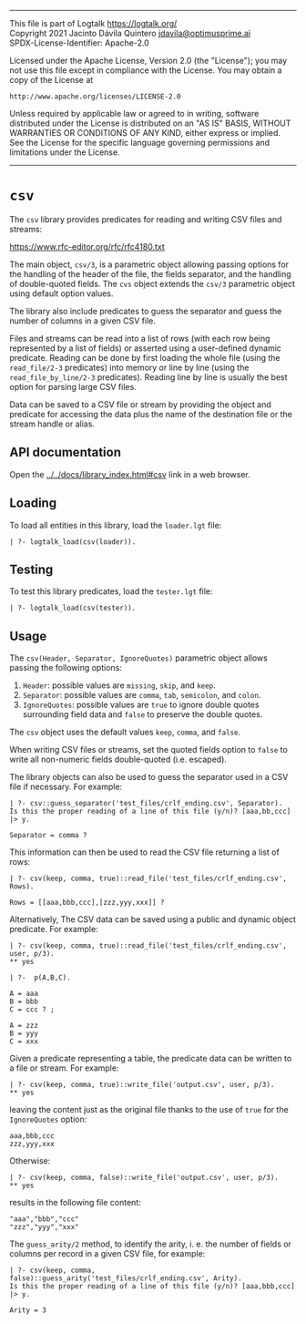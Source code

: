 ________________________________________________________________________

This file is part of Logtalk <https://logtalk.org/>  
Copyright 2021 Jacinto Dávila Quintero <jdavila@optimusprime.ai>  
SPDX-License-Identifier: Apache-2.0

Licensed under the Apache License, Version 2.0 (the "License");
you may not use this file except in compliance with the License.
You may obtain a copy of the License at

    http://www.apache.org/licenses/LICENSE-2.0

Unless required by applicable law or agreed to in writing, software
distributed under the License is distributed on an "AS IS" BASIS,
WITHOUT WARRANTIES OR CONDITIONS OF ANY KIND, either express or implied.
See the License for the specific language governing permissions and
limitations under the License.
________________________________________________________________________


`csv`
=====

The `csv` library provides predicates for reading and writing CSV files
and streams:

https://www.rfc-editor.org/rfc/rfc4180.txt

The main object, `csv/3`, is a parametric object allowing passing options
for the handling of the header of the file, the fields separator, and the
handling of double-quoted fields. The `cvs` object extends the `csv/3`
parametric object using default option values.

The library also include predicates to guess the separator and guess the
number of columns in a given CSV file.

Files and streams can be read into a list of rows (with each row being
represented by a list of fields) or asserted using a user-defined dynamic
predicate. Reading can be done by first loading the whole file (using the
`read_file/2-3` predicates) into memory or line by line (using the
`read_file_by_line/2-3` predicates). Reading line by line is usually the
best option for parsing large CSV files. 

Data can be saved to a CSV file or stream by providing the object and
predicate for accessing the data plus the name of the destination file
or the stream handle or alias.


API documentation
-----------------

Open the [../../docs/library_index.html#csv](../../docs/library_index.html#csv)
link in a web browser.


Loading
-------

To load all entities in this library, load the `loader.lgt` file:

	| ?- logtalk_load(csv(loader)).


Testing
-------

To test this library predicates, load the `tester.lgt` file:

	| ?- logtalk_load(csv(tester)).


Usage
-----

The `csv(Header, Separator, IgnoreQuotes)` parametric object allows
passing the following options:

1. `Header`: possible values are `missing`, `skip`, and `keep`.
2. `Separator`: possible values are `comma`, `tab`, `semicolon`, and `colon`.
3. `IgnoreQuotes`: possible values are `true` to ignore double quotes
surrounding field data and `false` to preserve the double quotes.

The `csv` object uses the default values `keep`, `comma`, and `false`.

When writing CSV files or streams, set the quoted fields option to `false`
to write all non-numeric fields double-quoted (i.e. escaped).

The library objects can also be used to guess the separator used in a CSV
file if necessary. For example:

	| ?- csv::guess_separator('test_files/crlf_ending.csv', Separator).
	Is this the proper reading of a line of this file (y/n)? [aaa,bb,ccc]
	|> y.

	Separator = comma ?

This information can then be used to read the CSV file returning a list
of rows:

	| ?- csv(keep, comma, true)::read_file('test_files/crlf_ending.csv', Rows).

	Rows = [[aaa,bbb,ccc],[zzz,yyy,xxx]] ?

Alternatively, The CSV data can be saved using a public and dynamic object
predicate. For example:

	| ?- csv(keep, comma, true)::read_file('test_files/crlf_ending.csv', user, p/3).
	** yes

	| ?-  p(A,B,C).

	A = aaa
	B = bbb
	C = ccc ? ;

	A = zzz
	B = yyy
	C = xxx

Given a predicate representing a table, the predicate data can be written to
a file or stream. For example:

	| ?- csv(keep, comma, true)::write_file('output.csv', user, p/3).
	** yes

leaving the content just as the original file thanks to the use of `true` for the
`IgnoreQuotes` option:

	aaa,bbb,ccc
	zzz,yyy,xxx

Otherwise:

	| ?- csv(keep, comma, false)::write_file('output.csv', user, p/3).
	** yes

results in the following file content:

	"aaa","bbb","ccc"
	"zzz","yyy","xxx"

The `guess_arity/2` method, to identify the arity, i. e. the number of fields
or columns per record in a given CSV file, for example:

	| ?- csv(keep, comma, false)::guess_arity('test_files/crlf_ending.csv', Arity).
	Is this the proper reading of a line of this file (y/n)? [aaa,bbb,ccc]
	|> y.

	Arity = 3
